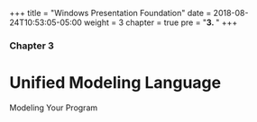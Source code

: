 +++
title = "Windows Presentation Foundation"
date = 2018-08-24T10:53:05-05:00
weight = 3
chapter = true
pre = "<b>3. </b>"
+++

### Chapter 3

# Unified Modeling Language

Modeling Your Program